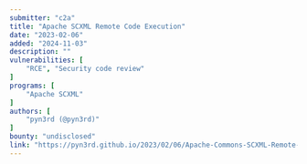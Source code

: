 ```yaml
---
submitter: "c2a"
title: "Apache SCXML Remote Code Execution"
date: "2023-02-06"
added: "2024-11-03"
description: ""
vulnerabilities: [
    "RCE", "Security code review"
]
programs: [
    "Apache SCXML"
]
authors: [
    "pyn3rd (@pyn3rd)"
]
bounty: "undisclosed"
link: "https://pyn3rd.github.io/2023/02/06/Apache-Commons-SCXML-Remote-Code-Execution/"
---
```




